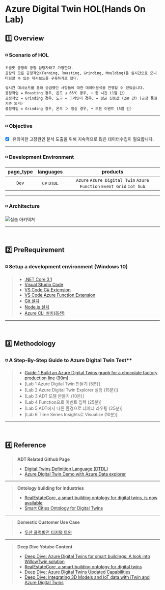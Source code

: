 # Azure Digital Twin HOL(Hands On Lab) 

## 1️⃣ Overview
### ◽ Scenario of HOL 
    초콜릿 공장의 공정 담당자라고 가정한다.
    공장의 모든 공정작업(Fanning, Roasting, Grinding, Moulding)을 실시간으로 모니터링할 수 있는 대시보드를 구축하기로 했다.
    
    실시간 대시보드를 통해 궁금했던 사항들에 대한 데이터분석을 진행할 수 있었습니다. 
    공정작업 = Roasting 경우, 온도 ≤ 65℃ 경우, ➡ 총 시간 (1일 간)
    공정작업 = Grinding 경우, 도구 = 그라인더 경우, ➡ 평균 진동값 (2분 간) (공장 품질 기준 의거) 
    공정작업 = Grinding 경우, 온도 ＞ 정상 경우, ➡ 모든 이벤트 (5일 간)
---    
   
### ◽ Objective
   - [x] 유의미한 고장원인 분석 도출을 위해 지속적으로 많은 데이터수집이 필요합니다.
---

### ◽ Development Environment
page_type | languages | products
:------:|:------:|:------:
`Dev`|`C#` `DTDL`|`Azure` `Azure Digital Twin` `Azure Function` `Event Grid` `IoT hub`
---

### ◽ Architecture
![실습 아키텍쳐](images/hol-architecture.png)

---
<br>

## 2️⃣ PreRequirement
### ◽ Setup a development environment (Windows 10)
> - [.NET Core 3.1](https://dotnet.microsoft.com/download)
> - [Visual Studio Code](https://code.visualstudio.com/)
> - [VS Code C# Extension](https://marketplace.visualstudio.com/items?itemName=ms-dotnettools.csharp)
> - [VS Code Azure Function Extension](https://marketplace.visualstudio.com/items?itemName=ms-azuretools.vscode-azurefunctions)
> - [Git 설치](https://git-scm.com/downloads)
> - [Node.js 설치](https://nodejs.org/ko/download/)
> - [Azure CLI 설치(옵션)](https://docs.microsoft.com/ko-kr/cli/azure/install-azure-cli)
---
<br>

## 3️⃣ Methodology
### ◽ A Step-By-Step Guide to Azure Digital Twin Test**
> - [Guide 1 Build an Azure Digital Twins graph for a chocolate factory production line (90m)](https://docs.microsoft.com/ko-kr/learn/modules/build-azure-digital-twins-graph-for-chocolate-factory/)
> - [Lab 1 Azure Digital Twin 만들기 (5분)]
> - [Lab 2 Azure Digital Twin Explorer 설정 (15분)](
> - [Lab 3 ADT 모델 만들기 (10분)]
> - [Lab 4 Function으로 이벤트 입력 (25분)]
> - [Lab 5 ADT에서 다른 환경으로 데이터 라우팅 (25분)]
> - [Lab 6 Time Series Insights로 Visualize (10분)]
---
<br>

## 4️⃣ Reference

> **ADT Related Github Page**
> - [Digital Twins Definition Language (DTDL)](https://github.com/Azure/opendigitaltwins-dtdl/blob/master/DTDL/v2/dtdlv2.md)
> - [Azure Digital Twin Demo with Azure Data explorer](https://github.com/ilseokoh/adt-adx-demo)
---
> **Ontology building for Industries**
> - [RealEstateCore, a smart building ontology for digital twins, is now available](https://techcommunity.microsoft.com/t5/internet-of-things/realestatecore-a-smart-building-ontology-for-digital-twins-is/ba-p/1914794)
> - [Smart Cities Ontology for Digital Twins](https://techcommunity.microsoft.com/t5/internet-of-things/smart-cities-ontology-for-digital-twins/ba-p/2166585)
---
> **Domestic Customer Use Case**
> - [두산 풍력발전 디지털 트윈](https://customers.microsoft.com/en-us/story/848311-doosan-manufacturing-azure-digital-twins)
---
> **Deep Dive Yotube Content**
> - [Deep Dive: Azure Digital Twins for smart buildings: A look into WillowTwin solution](https://www.youtube.com/watch?v=Kbv1a_74FC0)
> - [RealEstateCore, a smart building ontology for digital twins](https://www.youtube.com/watch?v=mN0pAvC2pAo&list=RDCMUCL7wy-iy_V76xxPnrIzGOZQ&index=3)
> - [Deep Dive: Azure Digital Twins Updated Capabilities](https://channel9.msdn.com/Shows/Internet-of-Things-Show/Deep-Dive-Azure-Digital-Twins-Updated-Capabilities)
> - [Deep Dive: Integrating 3D Models and IoT data with iTwin and Azure Digital Twins](https://channel9.msdn.com/Shows/Internet-of-Things-Show/Deep-Dive-Integrating-3D-Models-and-IoT-data-with-iTwin-and-Azure-Digital-Twins?term=Bentley&lang-en=true)
